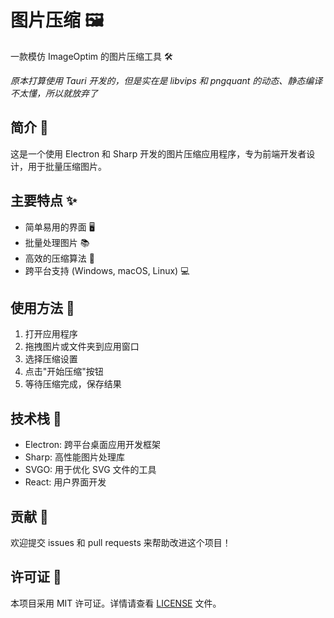 # 图片压缩 🖼️

一款模仿 ImageOptim 的图片压缩工具 🛠️

*原本打算使用 Tauri 开发的，但是实在是 libvips 和 pngquant 的动态、静态编译不太懂，所以就放弃了*

## 简介 📝

这是一个使用 Electron 和 Sharp 开发的图片压缩应用程序，专为前端开发者设计，用于批量压缩图片。

## 主要特点 ✨

- 简单易用的界面 🖥️
- 批量处理图片 📚
- 高效的压缩算法 🚀
- 跨平台支持 (Windows, macOS, Linux) 💻

## 使用方法 🔧

1. 打开应用程序
2. 拖拽图片或文件夹到应用窗口
3. 选择压缩设置
4. 点击"开始压缩"按钮
5. 等待压缩完成，保存结果

## 技术栈 🔨

- Electron: 跨平台桌面应用开发框架
- Sharp: 高性能图片处理库
- SVGO: 用于优化 SVG 文件的工具
- React: 用户界面开发

## 贡献 🤝

欢迎提交 issues 和 pull requests 来帮助改进这个项目！

## 许可证 📄

本项目采用 MIT 许可证。详情请查看 [LICENSE](LICENSE) 文件。

